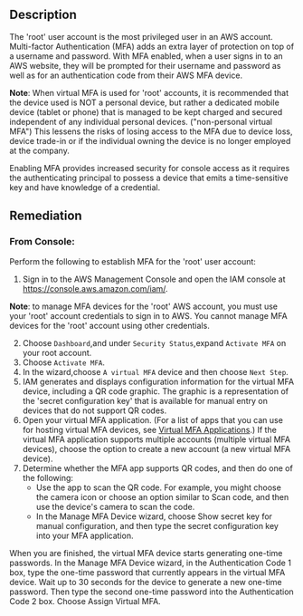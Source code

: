 ## Description

The 'root' user account is the most privileged user in an AWS account. Multi-factor Authentication (MFA) adds an extra layer of protection on top of a username and password. With MFA enabled, when a user signs in to an AWS website, they will be prompted for their username and password as well as for an authentication code from their AWS MFA device.

**Note**: When virtual MFA is used for 'root' accounts, it is recommended that the device used is NOT a personal device, but rather a dedicated mobile device (tablet or phone) that is managed to be kept charged and secured independent of any individual personal devices. ("non-personal virtual MFA") This lessens the risks of losing access to the MFA due to device loss, device trade-in or if the individual owning the device is no longer employed at the company.

Enabling MFA provides increased security for console access as it requires the authenticating principal to possess a device that emits a time-sensitive key and have knowledge of a credential.

## Remediation

### From Console:

Perform the following to establish MFA for the 'root' user account:

1. Sign in to the AWS Management Console and open the IAM console at https://console.aws.amazon.com/iam/.

**Note**: to manage MFA devices for the 'root' AWS account, you must use your 'root' account credentials to sign in to AWS. You cannot manage MFA devices for the 'root' account using other credentials.

2. Choose `Dashboard`,and under `Security Status`,expand `Activate MFA` on your root account.
3. Choose `Activate MFA`.
4. In the wizard,choose `A virtual MFA` device and then choose `Next Step`.
5. IAM generates and displays configuration information for the virtual MFA device, including a QR code graphic. The graphic is a representation of the 'secret configuration key' that is available for manual entry on devices that do not support QR codes.
6. Open your virtual MFA application. (For a list of apps that you can use for hosting virtual MFA devices, see [Virtual MFA Applications](http://aws.amazon.com/iam/details/mfa/#Virtual_MFA_Applications).) If the virtual MFA application supports multiple accounts (multiple virtual MFA devices), choose the option to create a new account (a new virtual MFA device).
7. Determine whether the MFA app supports QR codes, and then do one of the following:
   - Use the app to scan the QR code. For example, you might choose the camera icon or choose an option similar to Scan code, and then use the device's camera to scan the code.
   - In the Manage MFA Device wizard, choose Show secret key for manual configuration, and then type the secret configuration key into your MFA application.

When you are finished, the virtual MFA device starts generating one-time passwords. In the Manage MFA Device wizard, in the Authentication Code 1 box, type the one-time password that currently appears in the virtual MFA device. Wait up to 30 seconds for the device to generate a new one-time password. Then type the second one-time password into the Authentication Code 2 box. Choose Assign Virtual MFA.